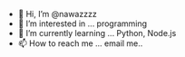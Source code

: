 - 👋 Hi, I’m @nawazzzz
- 👀 I’m interested in ... programming
- 🌱 I’m currently learning ... Python, Node.js
- 📫 How to reach me ... email me..

<!---
nawazzzz/nawazzzz is a ✨ special ✨ repository because its `README.md` (this file) appears on your GitHub profile.
You can click the Preview link to take a look at your changes.
--->
